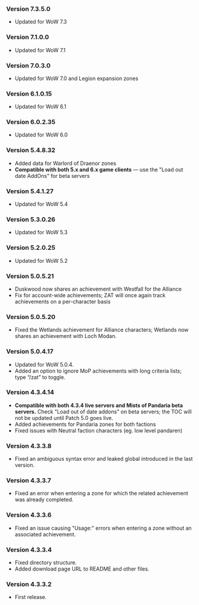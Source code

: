 ### Version 7.3.5.0

* Updated for WoW 7.3

### Version 7.1.0.0

* Updated for WoW 7.1

### Version 7.0.3.0

* Updated for WoW 7.0 and Legion expansion zones

### Version 6.1.0.15

* Updated for WoW 6.1

### Version 6.0.2.35

* Updated for WoW 6.0

### Version 5.4.8.32

* Added data for Warlord of Draenor zones
* **Compatible with both 5.x and 6.x game clients** &#8212; use the "Load out date AddOns" for beta servers

### Version 5.4.1.27

* Updated for WoW 5.4

### Version 5.3.0.26

* Updated for WoW 5.3

### Version 5.2.0.25

* Updated for WoW 5.2

### Version 5.0.5.21

* Duskwood now shares an achievement with Westfall for the Alliance
* Fix for account-wide achievements; ZAT will once again track achievements on a per-character basis

### Version 5.0.5.20

* Fixed the Wetlands achievement for Alliance characters; Wetlands now shares an achievement with Loch Modan.

### Version 5.0.4.17

* Updated for WoW 5.0.4.
* Added an option to ignore MoP achievements with long criteria lists; type “/zat” to toggle.

### Version 4.3.4.14

* **Compatible with both 4.3.4 live servers and Mists of Pandaria beta servers.**
  Check "Load out of date addons" on beta servers; the TOC will not be updated until Patch 5.0 goes live.
* Added achievements for Pandaria zones for both factions
* Fixed issues with Neutral faction characters (eg. low level pandaren)

### Version 4.3.3.8

* Fixed an ambiguous syntax error and leaked global introduced in the last version.

### Version 4.3.3.7

* Fixed an error when entering a zone for which the related achievement was already completed.

### Version 4.3.3.6

* Fixed an issue causing "Usage:" errors when entering a zone without an associated achievement.

### Version 4.3.3.4

* Fixed directory structure.
* Added download page URL to README and other files.

### Version 4.3.3.2

* First release.
